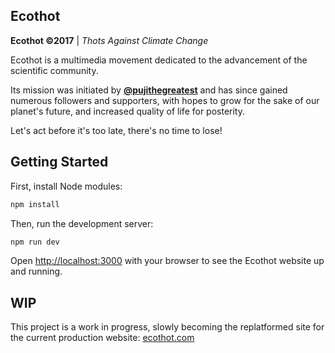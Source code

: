 ## Ecothot

**Ecothot ©2017** | _Thots Against Climate Change_

Ecothot is a multimedia movement dedicated to the advancement of the scientific community.

Its mission was initiated by **[@pujithegreatest](https://github.com/pujithegreatest)** and has since gained numerous followers and supporters, with hopes to grow for the sake of our planet's future, and increased quality of life for posterity.

Let's act before it's too late, there's no time to lose!

## Getting Started

First, install Node modules:

```bash
npm install
```

Then, run the development server:

```bash
npm run dev
```

Open [http://localhost:3000](http://localhost:3000) with your browser to see the Ecothot website up and running.

## WIP

This project is a work in progress, slowly becoming the replatformed site for the current production website: [ecothot.com](https://www.ecothot.com/)

